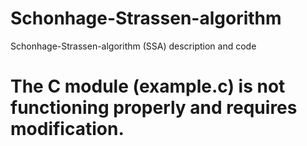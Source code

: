 # Schonhage-Strassen-algorithm
Schonhage-Strassen-algorithm (SSA) description and code

# The C module (example.c) is not functioning properly and requires modification.